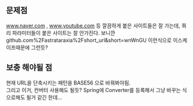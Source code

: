## 문제점

www.naver.com , www.youtube.com 등 깔끔하게 붙은 사이트들은 잘 가는데,
쿼리 파라미터들이 붙은 사이트는 잘 안가진다. 
보니깐 github.com%2Fastrataraxia%2Fshort_url&short=wnWnGU 이런식으로 이스케이프때문에 그런듯?

## 보충 해야될 점
현재 URL을 단축시키는 패턴을 BASE56 으로 바꿔봐야됨.  
그리고 이거, 컨버터 사용해도 될듯? Spring에 Converter를 등록해서 그냥 바꾸는 식으로해도 될거
같긴 한데...
